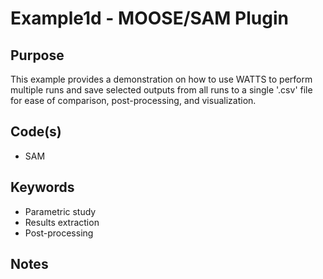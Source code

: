 # Example1d - MOOSE/SAM Plugin

## Purpose

This example provides a demonstration on how to use WATTS to perform multiple runs and save selected outputs from all runs to a single '.csv' file for ease of comparison, post-processing, and visualization.

## Code(s)
 
- SAM

## Keywords
<ul>  
<li>Parametric study</li>
<li>Results extraction</li>
<li>Post-processing</li>
</ul>

## Notes
